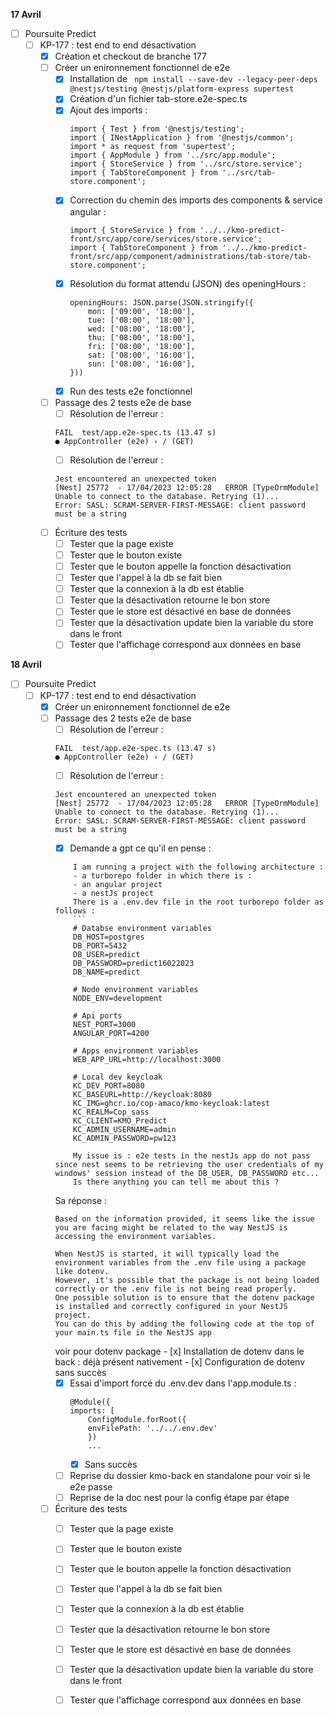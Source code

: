 **17 Avril**
- [ ] Poursuite Predict
    - [ ] KP-177 : test end to end désactivation
        - [x] Création et checkout de branche 177
        - [ ] Créer un enironnement fonctionnel de e2e
            - [x] Installation de ``` npm install --save-dev --legacy-peer-deps @nestjs/testing @nestjs/platform-express supertest```
            - [x] Création d'un fichier tab-store.e2e-spec.ts
            - [x] Ajout des imports :
                ```
                import { Test } from '@nestjs/testing';
                import { INestApplication } from '@nestjs/common';
                import * as request from 'supertest';
                import { AppModule } from '../src/app.module';
                import { StoreService } from '../src/store.service';
                import { TabStoreComponent } from '../src/tab-store.component';
                ```
            - [x] Correction du chemin des imports des components & service angular : 
                ```
                import { StoreService } from '../../kmo-predict-front/src/app/core/services/store.service';
                import { TabStoreComponent } from '../../kmo-predict-front/src/app/component/administrations/tab-store/tab-store.component';
                ```
            - [x] Résolution du format attendu (JSON) des openingHours : 
                ```
                openingHours: JSON.parse(JSON.stringify({
                    mon: ['09:00', '18:00'],
                    tue: ['08:00', '18:00'],
                    wed: ['08:00', '18:00'],
                    thu: ['08:00', '18:00'],
                    fri: ['08:00', '18:00'],
                    sat: ['08:00', '16:00'],
                    sun: ['08:00', '16:00'],
                }))
                ```
            - [x] Run des tests e2e fonctionnel 
        - [ ] Passage des 2 tests e2e de base
            - [ ] Résolution de l'erreur :
            ```
            FAIL  test/app.e2e-spec.ts (13.47 s)
            ● AppController (e2e) › / (GET)
            ```
            - [ ] Résolution de l'erreur :
            ```
            Jest encountered an unexpected token
            [Nest] 25772  - 17/04/2023 12:05:28   ERROR [TypeOrmModule] Unable to connect to the database. Retrying (1)...
            Error: SASL: SCRAM-SERVER-FIRST-MESSAGE: client password must be a string
            ```
        - [ ] Écriture des tests
            - [ ] Tester que la page existe
            - [ ] Tester que le bouton existe
            - [ ] Tester que le bouton appelle la fonction désactivation
            - [ ] Tester que l'appel à la db se fait bien
            - [ ] Tester que la connexion à la db est établie
            - [ ] Tester que la désactivation retourne le bon store
            - [ ] Tester que le store est désactivé en base de données
            - [ ] Tester que la désactivation update bien la variable du store dans le front
            - [ ] Tester que l'affichage correspond aux données en base

**18 Avril**
- [ ] Poursuite Predict
    - [ ] KP-177 : test end to end désactivation
        - [x] Créer un enironnement fonctionnel de e2e
        - [ ] Passage des 2 tests e2e de base
            - [ ] Résolution de l'erreur :
            ```
            FAIL  test/app.e2e-spec.ts (13.47 s)
            ● AppController (e2e) › / (GET)
            ```
            - [ ] Résolution de l'erreur :
            ```
            Jest encountered an unexpected token
            [Nest] 25772  - 17/04/2023 12:05:28   ERROR [TypeOrmModule] Unable to connect to the database. Retrying (1)...
            Error: SASL: SCRAM-SERVER-FIRST-MESSAGE: client password must be a string
            ```
            - [x] Demande a gpt ce qu'il en pense : 
            ```
                I am running a project with the following architecture :
                - a turborepo folder in which there is :
                - an angular project
                - a nestJs project
                There is a .env.dev file in the root turborepo folder as follows :
                ```
                # Databse environment variables
                DB_HOST=postgres
                DB_PORT=5432
                DB_USER=predict
                DB_PASSWORD=predict16022023
                DB_NAME=predict

                # Node environment variables
                NODE_ENV=development

                # Api ports
                NEST_PORT=3000
                ANGULAR_PORT=4200

                # Apps environment variables
                WEB_APP_URL=http://localhost:3000

                # Local dev keycloak
                KC_DEV_PORT=8080
                KC_BASEURL=http://keycloak:8080
                KC_IMG=ghcr.io/cop-amaco/kmo-keycloak:latest
                KC_REALM=Cop_sass
                KC_CLIENT=KMO_Predict
                KC_ADMIN_USERNAME=admin
                KC_ADMIN_PASSWORD=pw123

                My issue is : e2e tests in the nestJs app do not pass since nest seems to be retrieving the user credentials of my windows' session instead of the DB_USER, DB_PASSWORD etc...
                Is there anything you can tell me about this ?
            ```
            Sa réponse :
            ```
            Based on the information provided, it seems like the issue you are facing might be related to the way NestJS is accessing the environment variables.

            When NestJS is started, it will typically load the environment variables from the .env file using a package like dotenv. 
            However, it's possible that the package is not being loaded correctly or the .env file is not being read properly.
            One possible solution is to ensure that the dotenv package is installed and correctly configured in your NestJS project. 
            You can do this by adding the following code at the top of your main.ts file in the NestJS app
            ```
            voir pour dotenv package
                - [x] Installation de dotenv dans le back : déjà présent nativement
                - [x] Configuration de dotenv sans succès
            - [x] Essai d'import forcé du .env.dev dans l'app.module.ts : 
                ```
                @Module({
                imports: [
                    ConfigModule.forRoot({
                    envFilePath: '../../.env.dev'
                    })
                    ...
                ```
                - [x] Sans succès
            - [ ] Reprise du dossier kmo-back en standalone pour voir si le e2e passe
            - [ ] Reprise de la doc nest pour la config étape par étape
        - [ ] Écriture des tests
            - [ ] Tester que la page existe
            - [ ] Tester que le bouton existe
            - [ ] Tester que le bouton appelle la fonction désactivation
            - [ ] Tester que l'appel à la db se fait bien
            - [ ] Tester que la connexion à la db est établie
            - [ ] Tester que la désactivation retourne le bon store
            - [ ] Tester que le store est désactivé en base de données
            - [ ] Tester que la désactivation update bien la variable du store dans le front
            - [ ] Tester que l'affichage correspond aux données en base

